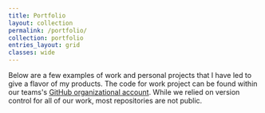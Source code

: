 ```yaml
---
title: Portfolio
layout: collection
permalink: /portfolio/
collection: portfolio
entries_layout: grid
classes: wide
---
```


Below are a few examples of work and personal projects that I have led to give a flavor of my products. The code for work project can be found within our teams's [GitHub organizational account](https://github.com/USAID-OHA-SI/). While we relied on version control for all of our work, most repositories are not public. 